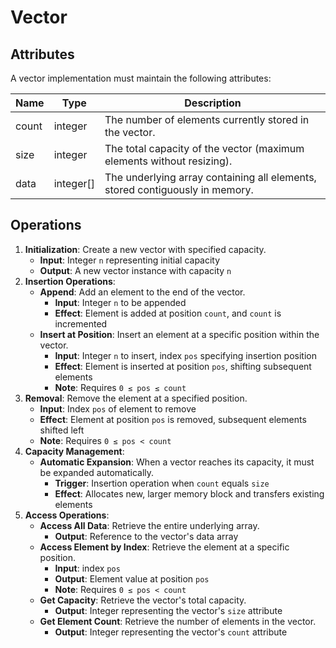 # Vector

## Attributes

A vector implementation must maintain the following attributes: 

| Name  | Type      | Description                                                  |
| ----- | --------- | ------------------------------------------------------------ |
| count | integer   | The number of elements currently stored in the vector.       |
| size  | integer   | The total capacity of the vector (maximum elements without resizing). |
| data  | integer[] | The underlying array containing all elements, stored contiguously in memory. |

## Operations

1. **Initialization**: Create a new vector with specified capacity.
   - **Input**: Integer `n` representing initial capacity
   - **Output**: A new vector instance with capacity `n`
2. **Insertion Operations**:
   - **Append**: Add an element to the end of the vector.
     - **Input**: Integer  `n`  to be appended
     - **Effect**: Element is added at position `count`, and `count` is incremented
   - **Insert at Position**: Insert an element at a specific position within the vector.
     - **Input**: Integer `n` to insert, index `pos` specifying insertion position
     - **Effect**: Element is inserted at position `pos`, shifting subsequent elements
     - **Note**: Requires `0 ≤ pos ≤ count`
3. **Removal**: Remove the element at a specified position.
   - **Input**: Index `pos` of element to remove
   - **Effect**: Element at position `pos` is removed, subsequent elements shifted left
   - **Note**: Requires `0 ≤ pos < count`
4. **Capacity Management**:
   - **Automatic Expansion**: When a vector reaches its capacity, it must be expanded automatically.
     - **Trigger**: Insertion operation when `count` equals `size`
     - **Effect**: Allocates new, larger memory block and transfers existing elements
5. **Access Operations**:
   - **Access All Data**: Retrieve the entire underlying array.
     - **Output**: Reference to the vector's data array
   - **Access Element by Index**: Retrieve the element at a specific position.
     - **Input**: index `pos`
     - **Output**: Element value at position `pos`
     - **Note**: Requires `0 ≤ pos < count`
   - **Get Capacity**: Retrieve the vector's total capacity.
     - **Output**: Integer representing the vector's `size` attribute
   - **Get Element Count**: Retrieve the number of elements in the vector.
     - **Output**: Integer representing the vector's `count` attribute
